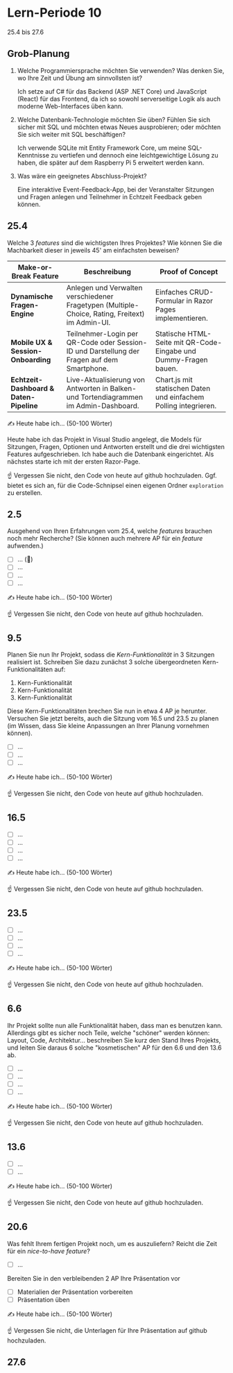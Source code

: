 # Lern-Periode 10

25.4 bis 27.6

## Grob-Planung

1. Welche Programmiersprache möchten Sie verwenden? Was denken Sie, wo Ihre Zeit und Übung am sinnvollsten ist?

   Ich setze auf C# für das Backend (ASP .NET Core) und JavaScript (React) für das Frontend, da ich so sowohl serverseitige Logik als auch moderne Web-Interfaces üben kann.

   
2. Welche Datenbank-Technologie möchten Sie üben? Fühlen Sie sich sicher mit SQL und möchten etwas Neues ausprobieren; oder möchten Sie sich weiter mit SQL beschäftigen?

   Ich verwende SQLite mit Entity Framework Core, um meine SQL-Kenntnisse zu vertiefen und dennoch eine leichtgewichtige Lösung zu haben, die später auf dem Raspberry Pi 5 erweitert werden kann.

   
3. Was wäre ein geeignetes Abschluss-Projekt?

   Eine interaktive Event-Feedback-App, bei der Veranstalter Sitzungen und Fragen anlegen und Teilnehmer in Echtzeit Feedback geben können.

## 25.4

Welche 3 *features* sind die wichtigsten Ihres Projektes? Wie können Sie die Machbarkeit dieser in jeweils 45' am einfachsten beweisen?

| Make-or-Break Feature                  | Beschreibung                                                                                     | Proof of Concept                                               |
|----------------------------------------|-------------------------------------------------------------------------------------------------|-----------------------------------------------------------------|
| **Dynamische Fragen-Engine**           | Anlegen und Verwalten verschiedener Fragetypen (Multiple-Choice, Rating, Freitext) im Admin-UI. | Einfaches CRUD-Formular in Razor Pages implementieren.          |
| **Mobile UX & Session-Onboarding**     | Teilnehmer-Login per QR-Code oder Session-ID und Darstellung der Fragen auf dem Smartphone.      | Statische HTML-Seite mit QR-Code-Eingabe und Dummy-Fragen bauen.|
| **Echtzeit-Dashboard & Daten-Pipeline** | Live-Aktualisierung von Antworten in Balken- und Tortendiagrammen im Admin-Dashboard.           | Chart.js mit statischen Daten und einfachem Polling integrieren.|



✍️ Heute habe ich... (50-100 Wörter)

Heute habe ich das Projekt in Visual Studio angelegt, die Models für Sitzungen, Fragen, Optionen und Antworten erstellt und die drei wichtigsten Features aufgeschrieben. Ich habe auch die Datenbank eingerichtet. Als nächstes starte ich mit der ersten Razor-Page.

☝️ Vergessen Sie nicht, den Code von heute auf github hochzuladen. Ggf. bietet es sich an, für die Code-Schnipsel einen eigenen Ordner `exploration` zu erstellen.

## 2.5

Ausgehend von Ihren Erfahrungen vom 25.4, welche *features* brauchen noch mehr Recherche? (Sie können auch mehrere AP für ein *feature* aufwenden.)

- [ ] ... (📵)
- [ ] ...
- [ ] ...
- [ ] ...

✍️ Heute habe ich... (50-100 Wörter)

☝️ Vergessen Sie nicht, den Code von heute auf github hochzuladen.

## 9.5

Planen Sie nun Ihr Projekt, sodass die *Kern-Funktionalität* in 3 Sitzungen realisiert ist. Schreiben Sie dazu zunächst 3 solche übergeordneten Kern-Funktionalitäten auf: 

1. Kern-Funktionalität
2. Kern-Funktionalität
3. Kern-Funktionalität

Diese Kern-Funktionalitäten brechen Sie nun in etwa 4 AP je herunter. Versuchen Sie jetzt bereits, auch die Sitzung vom 16.5 und 23.5 zu planen (im Wissen, dass Sie kleine Anpassungen an Ihrer Planung vornehmen können).

- [ ] ...
- [ ] ...
- [ ] ...

✍️ Heute habe ich... (50-100 Wörter)

☝️  Vergessen Sie nicht, den Code von heute auf github hochzuladen.

## 16.5

- [ ] ...
- [ ] ...
- [ ] ...
- [ ] ...

✍️ Heute habe ich... (50-100 Wörter)

☝️  Vergessen Sie nicht, den Code von heute auf github hochzuladen.

## 23.5

- [ ] ...
- [ ] ...
- [ ] ...
- [ ] ...

✍️ Heute habe ich... (50-100 Wörter)

☝️  Vergessen Sie nicht, den Code von heute auf github hochzuladen.

## 6.6

Ihr Projekt sollte nun alle Funktionalität haben, dass man es benutzen kann. Allerdings gibt es sicher noch Teile, welche "schöner" werden können: Layout, Code, Architektur... beschreiben Sie kurz den Stand Ihres Projekts, und leiten Sie daraus 6 solche "kosmetischen" AP für den 6.6 und den 13.6 ab.

- [ ] ...
- [ ] ...
- [ ] ...
- [ ] ...

✍️ Heute habe ich... (50-100 Wörter)

☝️  Vergessen Sie nicht, den Code von heute auf github hochzuladen.

## 13.6

- [ ] ...
- [ ] ...

✍️ Heute habe ich... (50-100 Wörter)

☝️  Vergessen Sie nicht, den Code von heute auf github hochzuladen.

## 20.6

Was fehlt Ihrem fertigen Projekt noch, um es auszuliefern? Reicht die Zeit für ein *nice-to-have feature*?

- [ ] ...

Bereiten Sie in den verbleibenden 2 AP Ihre Präsentation vor

- [ ] Materialien der Präsentation vorbereiten
- [ ] Präsentation üben

✍️ Heute habe ich... (50-100 Wörter)

☝️  Vergessen Sie nicht, die Unterlagen für Ihre Präsentation auf github hochzuladen.

## 27.6
